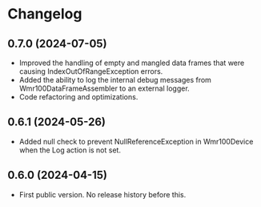﻿# Changelog

## 0.7.0 (2024-07-05)

- Improved the handling of empty and mangled data frames that were causing IndexOutOfRangeException errors.
- Added the ability to log the internal debug messages from Wmr100DataFrameAssembler to an external logger.
- Code refactoring and optimizations.

## 0.6.1 (2024-05-26)

- Added null check to prevent NullReferenceException in Wmr100Device when the Log action is not set.

## 0.6.0 (2024-04-15)

- First public version. No release history before this.